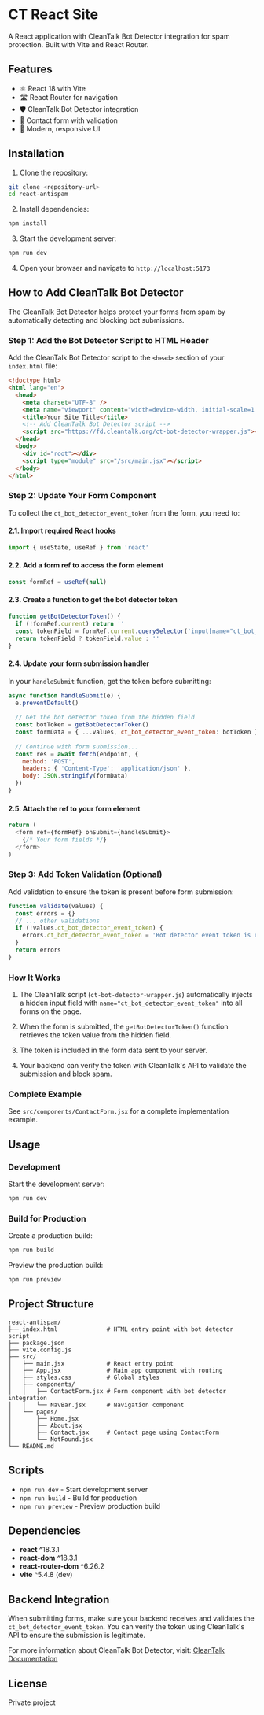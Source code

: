 # CT React Site

A React application with CleanTalk Bot Detector integration for spam protection. Built with Vite and React Router.

## Features

- ⚛️ React 18 with Vite
- 🛣️ React Router for navigation
- 🛡️ CleanTalk Bot Detector integration
- 📝 Contact form with validation
- 🎨 Modern, responsive UI

## Installation

1. Clone the repository:
```bash
git clone <repository-url>
cd react-antispam
```

2. Install dependencies:
```bash
npm install
```

3. Start the development server:
```bash
npm run dev
```

4. Open your browser and navigate to `http://localhost:5173`

## How to Add CleanTalk Bot Detector

The CleanTalk Bot Detector helps protect your forms from spam by automatically detecting and blocking bot submissions.

### Step 1: Add the Bot Detector Script to HTML Header

Add the CleanTalk Bot Detector script to the `<head>` section of your `index.html` file:

```html
<!doctype html>
<html lang="en">
  <head>
    <meta charset="UTF-8" />
    <meta name="viewport" content="width=device-width, initial-scale=1.0" />
    <title>Your Site Title</title>
    <!-- Add CleanTalk Bot Detector script -->
    <script src="https://fd.cleantalk.org/ct-bot-detector-wrapper.js"></script>
  </head>
  <body>
    <div id="root"></div>
    <script type="module" src="/src/main.jsx"></script>
  </body>
</html>
```

### Step 2: Update Your Form Component

To collect the `ct_bot_detector_event_token` from the form, you need to:

#### 2.1. Import required React hooks

```javascript
import { useState, useRef } from 'react'
```

#### 2.2. Add a form ref to access the form element

```javascript
const formRef = useRef(null)
```

#### 2.3. Create a function to get the bot detector token

```javascript
function getBotDetectorToken() {
  if (!formRef.current) return ''
  const tokenField = formRef.current.querySelector('input[name="ct_bot_detector_event_token"]')
  return tokenField ? tokenField.value : ''
}
```

#### 2.4. Update your form submission handler

In your `handleSubmit` function, get the token before submitting:

```javascript
async function handleSubmit(e) {
  e.preventDefault()
  
  // Get the bot detector token from the hidden field
  const botToken = getBotDetectorToken()
  const formData = { ...values, ct_bot_detector_event_token: botToken }
  
  // Continue with form submission...
  const res = await fetch(endpoint, {
    method: 'POST',
    headers: { 'Content-Type': 'application/json' },
    body: JSON.stringify(formData)
  })
}
```

#### 2.5. Attach the ref to your form element

```javascript
return (
  <form ref={formRef} onSubmit={handleSubmit}>
    {/* Your form fields */}
  </form>
)
```

### Step 3: Add Token Validation (Optional)

Add validation to ensure the token is present before form submission:

```javascript
function validate(values) {
  const errors = {}
  // ... other validations
  if (!values.ct_bot_detector_event_token) {
    errors.ct_bot_detector_event_token = 'Bot detector event token is required'
  }
  return errors
}
```

### How It Works

1. The CleanTalk script (`ct-bot-detector-wrapper.js`) automatically injects a hidden input field with `name="ct_bot_detector_event_token"` into all forms on the page.

2. When the form is submitted, the `getBotDetectorToken()` function retrieves the token value from the hidden field.

3. The token is included in the form data sent to your server.

4. Your backend can verify the token with CleanTalk's API to validate the submission and block spam.

### Complete Example

See `src/components/ContactForm.jsx` for a complete implementation example.

## Usage

### Development

Start the development server:

```bash
npm run dev
```

### Build for Production

Create a production build:

```bash
npm run build
```

Preview the production build:

```bash
npm run preview
```

## Project Structure

```
react-antispam/
├── index.html              # HTML entry point with bot detector script
├── package.json
├── vite.config.js
├── src/
│   ├── main.jsx            # React entry point
│   ├── App.jsx             # Main app component with routing
│   ├── styles.css          # Global styles
│   ├── components/
│   │   ├── ContactForm.jsx # Form component with bot detector integration
│   │   └── NavBar.jsx      # Navigation component
│   └── pages/
│       ├── Home.jsx
│       ├── About.jsx
│       ├── Contact.jsx     # Contact page using ContactForm
│       └── NotFound.jsx
└── README.md
```

## Scripts

- `npm run dev` - Start development server
- `npm run build` - Build for production
- `npm run preview` - Preview production build

## Dependencies

- **react** ^18.3.1
- **react-dom** ^18.3.1
- **react-router-dom** ^6.26.2
- **vite** ^5.4.8 (dev)

## Backend Integration

When submitting forms, make sure your backend receives and validates the `ct_bot_detector_event_token`. You can verify the token using CleanTalk's API to ensure the submission is legitimate.

For more information about CleanTalk Bot Detector, visit: [CleanTalk Documentation](https://cleantalk.org)

## License

Private project

